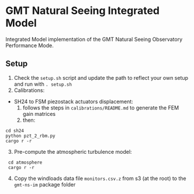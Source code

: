 # GMT Natural Seeing Integrated Model

Integrated Model implementation of the GMT Natural Seeing Observatory Performance Mode.

## Setup

 1. Check the `setup.sh` script and update the path to reflect your own setup and run with `. setup.sh`
 2. Calibrations:
  * SH24 to FSM piezostack actuators displacement:
    1. follows the steps in `calibrations/README.md` to generate the FEM gain matrices
    2. then:
  ```shell
  cd sh24
  python pzt_2_rbm.py
  cargo r -r  
  ```
 3. Pre-compute the atmospheric turbulence model:
 ```shell
  cd atmosphere
  cargo r -r
```
 4. Copy the windloads data file `monitors.csv.z` from s3 (at the root) to the `gmt-ns-im` package folder
